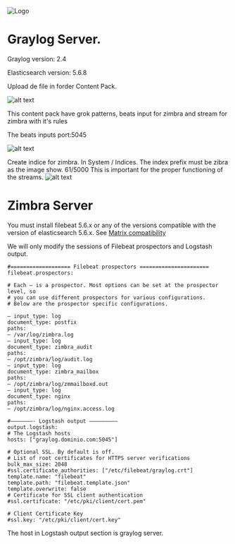 ![Logo](https://www.sysadminsdecuba.com/wp-content/uploads/2018/03/Graylog_-_Stream_Zimbra_-_Search_-_2018-03-05_19.png)
# Graylog Server.

Graylog version: 2.4

Elasticsearch version: 5.6.8

Upload de file in forder Content Pack.

![alt text](https://www.sysadminsdecuba.com/wp-content/uploads/2018/03/Graylog_-_Content_packs_-_2018-03-08_10.32.39.png)

This content pack have grok patterns, beats input for zimbra and stream for zimbra with it's rules

The beats inputs port:5045

![alt text](https://www.sysadminsdecuba.com/wp-content/uploads/2018/03/Graylog_-_Inputs_-_2018-03-05_14.png)

Create indice for zimbra. In System / Indices. The index prefix must be zibra as the image show. 61/5000
This is important for the proper functioning of the streams.
![alt text](https://www.sysadminsdecuba.com/wp-content/uploads/2018/03/Graylog_-_Indices_and_Index_Sets_-_2018-03-07_13.png)

# Zimbra Server

You must install filebeat 5.6.x or any of the versions compatible with the version of elasticsearch 5.6.x. See [Matrix compatibility](https://www.elastic.co/support/matrix#matrix_compatibility)

We will only modify the sessions of Filebeat prospectors and Logstash output.

    #=================== Filebeat prospectors ======================
    filebeat.prospectors:
     
    # Each – is a prospector. Most options can be set at the prospector level, so
    # you can use different prospectors for various configurations.
    # Below are the prospector specific configurations.
 
    – input_type: log
    document_type: postfix
    paths:
    – /var/log/zimbra.log
    – input_type: log
    document_type: zimbra_audit
    paths:
    – /opt/zimbra/log/audit.log
    – input_type: log
    document_type: zimbra_mailbox
    paths:
    – /opt/zimbra/log/zmmailboxd.out
    – input_type: log
    document_type: nginx
    paths:
    – /opt/zimbra/log/nginx.access.log
 
    #———————- Logstash output —————————
    output.logstash:
    # The Logstash hosts
    hosts: ["graylog.dominio.com:5045"]
 
    # Optional SSL. By default is off.
    # List of root certificates for HTTPS server verifications
    bulk_max_size: 2048
    #ssl.certificate_authorities: ["/etc/filebeat/graylog.crt"]
    template.name: "filebeat"
    template.path: "filebeat.template.json"
    template.overwrite: false
    # Certificate for SSL client authentication
    #ssl.certificate: "/etc/pki/client/cert.pem"
 
    # Client Certificate Key
    #ssl.key: "/etc/pki/client/cert.key"

The host in Logstash output section is graylog server.
